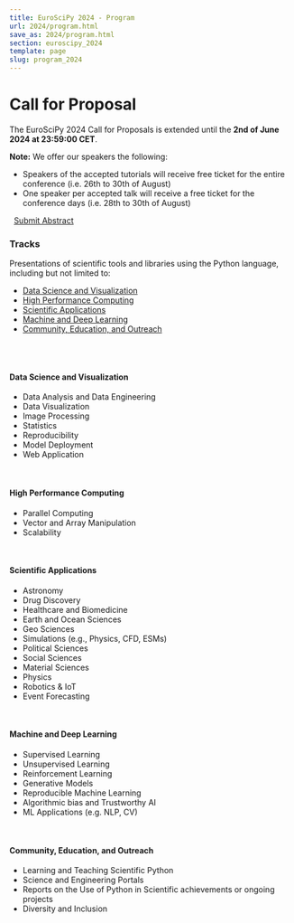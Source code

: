 ```yaml
---
title: EuroSciPy 2024 - Program
url: 2024/program.html
save_as: 2024/program.html
section: euroscipy_2024
template: page
slug: program_2024
---
```


# Call for Proposal

The EuroSciPy 2024 Call for Proposals is extended until the
__**2nd of June 2024 at 23:59:00 CET**__.

__**Note:**__  We offer our speakers the following:

- Speakers of the accepted tutorials will receive free ticket for the entire conference 
(i.e. 26th to 30th of August)
&nbsp;
- One speaker per accepted talk will receive a free ticket for the conference days
  (i.e. 28th to 30th of August)

&nbsp;
<a href="https://pretalx.com/euroscipy-2024/cfp" class="btn btn-primary btn-lg btn-block active" role="button" aria-pressed="true">Submit Abstract</a>
### Tracks

Presentations of scientific tools and libraries using the Python language,
including but not limited to:

- [Data Science and Visualization](#data-science-and-visualization)
- [High Performance Computing](#high-performance-computing)
- [Scientific Applications](#scientific-applications)
- [Machine and Deep Learning](#machine-and-deep-learning)
- [Community, Education, and Outreach](#community-education-and-outreach)

<br>
<br>

#### Data Science and Visualization

- Data Analysis and Data Engineering
- Data Visualization
- Image Processing
- Statistics
- Reproducibility
- Model Deployment
- Web Application

<br>

#### High Performance Computing

- Parallel Computing
- Vector and Array Manipulation
- Scalability

<br>

#### Scientific Applications

- Astronomy
- Drug Discovery
- Healthcare and Biomedicine
- Earth and Ocean Sciences
- Geo Sciences
- Simulations (e.g., Physics, CFD, ESMs)
- Political Sciences
- Social Sciences
- Material Sciences
- Physics
- Robotics & IoT
- Event Forecasting

<br>

#### Machine and Deep Learning

- Supervised Learning
- Unsupervised Learning
- Reinforcement Learning
- Generative Models
- Reproducible Machine Learning
- Algorithmic bias and Trustworthy AI
- ML Applications (e.g. NLP, CV)

<br>

#### Community, Education, and Outreach

- Learning and Teaching Scientific Python
- Science and Engineering Portals
- Reports on the Use of Python in Scientific achievements or ongoing projects
- Diversity and Inclusion

<br>
<br>

